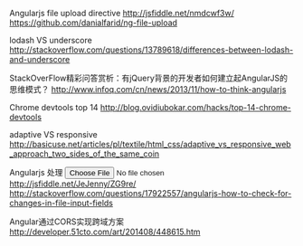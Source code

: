 Angularjs file upload directive
http://jsfiddle.net/nmdcwf3w/
https://github.com/danialfarid/ng-file-upload

lodash VS underscore
http://stackoverflow.com/questions/13789618/differences-between-lodash-and-underscore

StackOverFlow精彩问答赏析：有jQuery背景的开发者如何建立起AngularJS的思维模式？
http://www.infoq.com/cn/news/2013/11/how-to-think-angularjs

Chrome devtools top 14
http://blog.ovidiubokar.com/hacks/top-14-chrome-devtools

adaptive VS responsive
http://basicuse.net/articles/pl/textile/html_css/adaptive_vs_responsive_web_approach_two_sides_of_the_same_coin

Angularjs 处理 <input type = "file"/>
http://jsfiddle.net/JeJenny/ZG9re/
http://stackoverflow.com/questions/17922557/angularjs-how-to-check-for-changes-in-file-input-fields

Angular通过CORS实现跨域方案
http://developer.51cto.com/art/201408/448615.htm